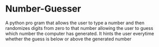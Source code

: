 # Number-Guesser
A python pro gram that allows the user to type a number and then randomizes digits from zero to that number allowing the user to guess which number the computer has generated. It hints the user everytime whether the guess is below or above the generated number
